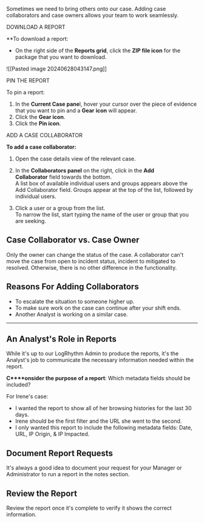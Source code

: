
Sometimes we need to bring others onto our case. Adding case collaborators and case owners allows your team to work seamlessly.


DOWNLOAD A REPORT

**To download a report:  
- On the right side of the **Reports grid**, click the **ZIP file icon** for the package that you want to download.

![[Pasted image 20240628043147.png]]


PIN THE REPORT
  
To pin a report:  
1. In the **Current Case pane**l, hover your cursor over the piece of evidence that you want to pin and a **Gear** **icon** will appear.
2. Click the **Gear icon**.
3. Click the **Pin icon**.


ADD A CASE COLLABORATOR

**To add a case collaborator:**
1. Open the case details view of the relevant case.
    
2. In the **Collaborators panel** on the right, click in the **Add Collaborator** field towards the bottom.  
    A list box of available individual users and groups appears above the Add Collaborator field. Groups appear at the top of the list, followed by individual users.
    
3. Click a user or a group from the list.  
    To narrow the list, start typing the name of the user or group that you are seeking.


## Case Collaborator vs. Case Owner

Only the owner can change the status of the case. A collaborator can't move the case from open to incident status, incident to mitigated to resolved. Otherwise, there is no other difference in the functionality.


## Reasons For Adding Collaborators

- To escalate the situation to someone higher up.
- To make sure work on the case can continue after your shift ends.
- Another Analyst is working on a similar case.


<hr>

## An Analyst's Role in Reports

While it's up to our LogRhythm Admin to produce the reports, it's the Analyst's job to communicate the necessary information needed within the report. 

**C****onsider the purpose of a report**: Which metadata fields should be included?
  
For Irene's case:

- I wanted the report to show all of her browsing histories for the last 30 days.
- Irene should be the first filter and the URL she went to the second.  
- I only wanted this report to include the following metadata fields: Date, URL, IP Origin, & IP Impacted.

## Document Report Requests

It's always a good idea to document your request for your Manager or Administrator to run a report in the notes section.


## Review the Report

Review the report once it's complete to verify it shows the correct information.


